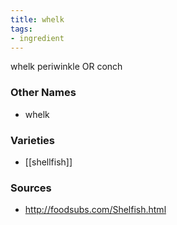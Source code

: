 ```yaml
---
title: whelk
tags:
- ingredient
---
```

whelk periwinkle OR conch

### Other Names

* whelk

### Varieties

* [[shellfish]]

### Sources
* http://foodsubs.com/Shelfish.html
